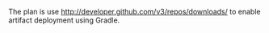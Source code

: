 The plan is use http://developer.github.com/v3/repos/downloads/ to enable artifact deployment using Gradle.